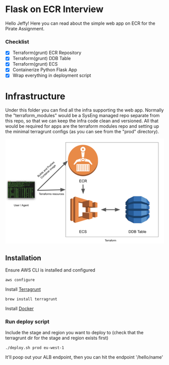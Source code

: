 # Flask on ECR Interview
Hello Jeffy!  Here you can read about the simple web app on ECR for the Pirate Assignment.

### Checklist
* [x] Terraform(grunt) ECR Repository
* [x] Terraform(grunt) DDB Table
* [x] Terraform(grunt) ECS
* [x] Containerize Python Flask App
* [x] Wrap everything in deployment script

# Infrastructure
Under this folder you can find all the infra supporting the web app.  Normally the "terraform_modules" would be a SysEng managed repo separate from this repo, so that we can keep the infra code clean and versioned.  All that would be required for apps are the terraform modules repo and setting up the minimal terragrunt configs (as you can see from the "prod" directory).

![Alt text](docs/diagram.png?raw=true "Infrastructure Diagram")

## Installation
Ensure AWS CLI is installed and configured 
```
aws configure
```

Install [Terragrunt](https://terragrunt.gruntwork.io/docs/getting-started/install/)
```
brew install terragrunt
```
Install [Docker](https://docs.docker.com/get-docker/)


### Run deploy script
Include the stage and region you want to deploy to (check that the terragrunt dir for the stage and region exists first)
```
./deploy.sh prod eu-west-1
```

It'll poop out your ALB endpoint, then you can hit the endpoint '/hello/name'